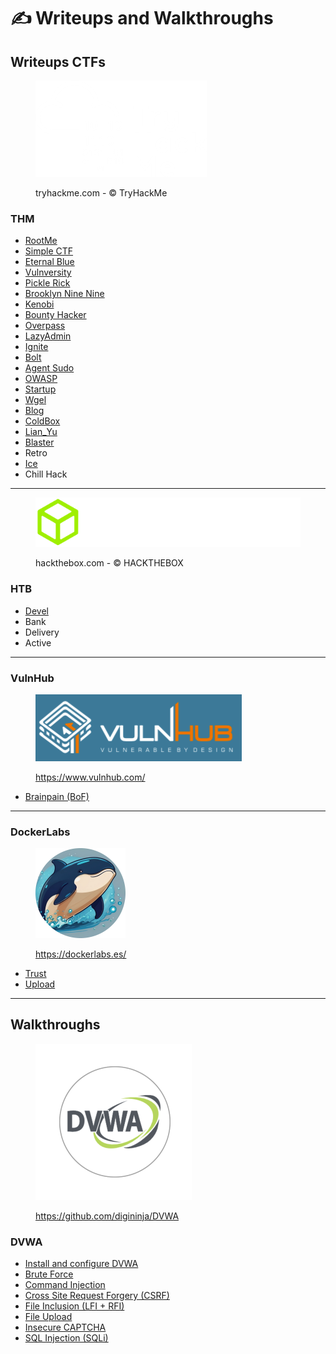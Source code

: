 # ✍️ Writeups and Walkthroughs

## Writeups CTFs

<div align="left" data-full-width="false">

<figure><img src=".gitbook/assets/spaces_EhofjMfYbx3gOUSReXD7_uploads_git-blob-d6717517efcd6cf2abc36234ddf89ae069267bc7_image-20230205151515316 (1).webp" alt=""><figcaption><p>tryhackme.com - © TryHackMe</p></figcaption></figure>

</div>

### THM

* [RootMe](thm/rootme.md)
* [Simple CTF](thm/simple-ctf.md)
* [Eternal Blue](thm/eternal-blue.md)
* [Vulnversity](thm/vulnversity.md)
* [Pickle Rick](thm/pickle-rick.md)
* [Brooklyn Nine Nine](thm/brooklyn-nine-nine.md)
* [Kenobi](thm/kenobi.md)
* [Bounty Hacker](thm/bounty-hacker.md)
* [Overpass](thm/overpass.md)
* [LazyAdmin](thm/lazyadmin.md)
* [Ignite](thm/ignite.md)
* [Bolt](thm/bolt.md)
* [Agent Sudo](thm/agent-sudo.md)
* [OWASP](thm/owasp/)
* [Startup](thm/startup.md)
* [Wgel](thm/wgel.md)
* [Blog](thm/blog.md)
* [ColdBox](thm/coldbox.md)
* [Lian\_Yu](thm/lian\_yu.md)
* [Blaster](thm/blaster.md)
* Retro
* [Ice](thm/ice.md)
* Chill Hack

***

<div align="left">

<figure><img src=".gitbook/assets/spaces_EhofjMfYbx3gOUSReXD7_uploads_git-blob-4d6d836c187ed06d910d94a8c98eab79e10bce11_logo-htb2 (1).webp" alt=""><figcaption><p>hackthebox.com - © HACKTHEBOX</p></figcaption></figure>

</div>

### HTB

* [Devel](hackthebox/devel.md)
* Bank
* Delivery
* Active

***

### VulnHub

<div align="left">

<figure><img src=".gitbook/assets/image (226).png" alt="" width="330"><figcaption><p><a href="https://www.vulnhub.com/">https://www.vulnhub.com/</a></p></figcaption></figure>

</div>

* [Brainpain (BoF)](vulnhub/brainpain-bof.md)

***

### DockerLabs

<div align="left">

<figure><img src=".gitbook/assets/image (230).png" alt="" width="144"><figcaption><p><a href="https://dockerlabs.es/">https://dockerlabs.es/</a></p></figcaption></figure>

</div>

* [Trust](dockerlabs/trust.md)
* [Upload](dockerlabs/upload.md)

***

## Walkthroughs

<div align="left">

<figure><img src=".gitbook/assets/dvwa-logo-500x500.png" alt="" width="250"><figcaption><p><a href="https://github.com/digininja/DVWA">https://github.com/digininja/DVWA</a></p></figcaption></figure>

</div>

### DVWA

* [Install and configure DVWA](dvwa/install-and-configure-dvwa.md)
* [Brute Force](dvwa/brute-force.md)
* [Command Injection](dvwa/command-injection.md)
* [Cross Site Request Forgery (CSRF)](dvwa/csrf.md)
* [File Inclusion (LFI + RFI)](dvwa/file-inclusion.md)
* [File Upload](dvwa/file-upload.md)
* [Insecure CAPTCHA](dvwa/insecure-captcha.md)
* [SQL Injection (SQLi)](dvwa/sql-injection.md)
